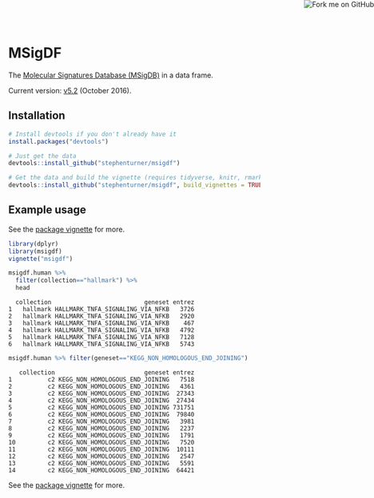 <a href="https://github.com/stephenturner/msigdf"><img style="position: absolute; top: 0; right: 0; border: 0;" src="https://camo.githubusercontent.com/38ef81f8aca64bb9a64448d0d70f1308ef5341ab/68747470733a2f2f73332e616d617a6f6e6177732e636f6d2f6769746875622f726962626f6e732f666f726b6d655f72696768745f6461726b626c75655f3132313632312e706e67" alt="Fork me on GitHub" data-canonical-src="https://s3.amazonaws.com/github/ribbons/forkme_right_darkblue_121621.png"></a>

# MSigDF

The [Molecular Signatures Database (MSigDB)](http://www.broad.mit.edu/gsea/msigdb/index.jsp) in a data frame. 

Current version: [v5.2](http://www.broadinstitute.org/cancer/software/gsea/wiki/index.php/MSigDB_v5.2_Release_Notes) (October 2016).

## Installation

```r
# Install devtools if you don't already have it
install.packages("devtools")

# Just get the data
devtools::install_github("stephenturner/msigdf")

# Get the data and build the vignette (requires tidyverse, knitr, rmarkdown)
devtools::install_github("stephenturner/msigdf", build_vignettes = TRUE)
```

## Example usage

See the [package vignette](http://stephenturner.github.io/msigdf/vignettes/msigdf.html) for more.

```r
library(dplyr)
library(msigdf)
vignette("msigdf")
```

```r
msigdf.human %>% 
  filter(collection=="hallmark") %>% 
  head
```

```
  collection                          geneset entrez
1   hallmark HALLMARK_TNFA_SIGNALING_VIA_NFKB   3726
2   hallmark HALLMARK_TNFA_SIGNALING_VIA_NFKB   2920
3   hallmark HALLMARK_TNFA_SIGNALING_VIA_NFKB    467
4   hallmark HALLMARK_TNFA_SIGNALING_VIA_NFKB   4792
5   hallmark HALLMARK_TNFA_SIGNALING_VIA_NFKB   7128
6   hallmark HALLMARK_TNFA_SIGNALING_VIA_NFKB   5743
```

```r
msigdf.human %>% filter(geneset=="KEGG_NON_HOMOLOGOUS_END_JOINING")
```

```
   collection                         geneset entrez
1          c2 KEGG_NON_HOMOLOGOUS_END_JOINING   7518
2          c2 KEGG_NON_HOMOLOGOUS_END_JOINING   4361
3          c2 KEGG_NON_HOMOLOGOUS_END_JOINING  27343
4          c2 KEGG_NON_HOMOLOGOUS_END_JOINING  27434
5          c2 KEGG_NON_HOMOLOGOUS_END_JOINING 731751
6          c2 KEGG_NON_HOMOLOGOUS_END_JOINING  79840
7          c2 KEGG_NON_HOMOLOGOUS_END_JOINING   3981
8          c2 KEGG_NON_HOMOLOGOUS_END_JOINING   2237
9          c2 KEGG_NON_HOMOLOGOUS_END_JOINING   1791
10         c2 KEGG_NON_HOMOLOGOUS_END_JOINING   7520
11         c2 KEGG_NON_HOMOLOGOUS_END_JOINING  10111
12         c2 KEGG_NON_HOMOLOGOUS_END_JOINING   2547
13         c2 KEGG_NON_HOMOLOGOUS_END_JOINING   5591
14         c2 KEGG_NON_HOMOLOGOUS_END_JOINING  64421
```

See the [package vignette](http://stephenturner.github.io/msigdf/vignettes/msigdf.html) for more.
